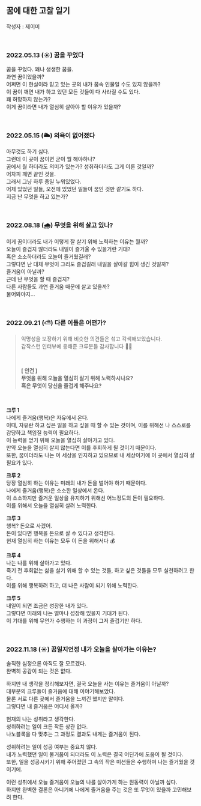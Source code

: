 ## 꿈에 대한 고찰 일기
작성자 : 제이미

<br>

### 2022.05.13 (☀️) 꿈을 꾸었다   
꿈을 꾸었다. 꽤나 생생한 꿈을.   
과연 꿈이었을까?   
어쩌면 이 현실이라 믿고 있는 곳의 내가 꿈속 인물일 수도 있지 않을까?   
이 꿈이 깨면 내가 하고 있던 모든 것들이 다 사라질 수도 있다.   
꽤 허망하지 않는가?   
이게 꿈이라면 내가 열심히 살아야 할 이유가 있을까?

<br>

### 2022.05.15 (🌥️) 의욕이 없어졌다
아무것도 하기 싫다.   
그런데 이 곳이 꿈이면 굳이 뭘 해야하나?   
꿈에서 뭘 하더라도 의미가 있는가? 성취하더라도 그게 이룬 것일까?   
어차피 깨면 끝인 것을.   
그래서 그냥 하루 종일 누워있었다.   
어제 있었던 일들, 오전에 있었던 일들이 꿈인 것만 같기도 하다.   
지금 난 무엇을 하고 있는가?

<br>

### 2022.08.18 (🌧️) 무엇을 위해 살고 있나?
이게 꿈이더라도 내가 이렇게 잘 살기 위해 노력하는 이유는 뭘까?   
오늘이 즐겁지 않더라도 내일이 즐거울 수 있을거란 기대?   
혹은 소소하더라도 오늘이 즐거웠길래?   
그렇다면 난 대체 무엇이 그리도 즐겁길래 내일을 살아갈 힘이 생긴 것일까?   
즐거움이 아닐까?   
근데 난 무엇을 할 때 즐겁지?   
다른 사람들도 과연 즐거움 때문에 살고 있을까?   
물어봐야지…

<br>

### 2022.09.21 (⛅️) 다른 이들은 어떤가?
> 익명성을 보장하기 위해 비슷한 의견들은 섞고 각색해보았습니다.   
> 갑작스런 인터뷰에 응해준 크루분들 감사합니다 🙇‍♀️
>
> <br>
> 
> **[ 안건 ]**   
> **무엇을 위해 오늘을 열심히 살기 위해 노력하시나요?**   
> **혹은 무엇이 당신을 즐겁게 해주나요?**

<br>

**크루 1**   
나에게 즐거움(행복)은 자유에서 온다.   
이때, 자유란 하고 싶은 일을 하고 싶을 때 할 수 있는 것이며, 이를 위해선 나 스스로를 감당하고 책임질 능력이 필요하다.   
이 능력을 얻기 위해 오늘을 열심히 살아가고 있다.   
만약 오늘을 열심히 살지 않는다면 이를 후회하게 될 것이기 때문이다.   
또한, 꿈이더라도 나는 이 세상을 인지하고 있으므로 내 세상이기에 이 곳에서 열심히 살 필요가 있다.

**크루 2**   
당장 열심히 하는 이유는 미래의 내가 돈을 벌어야 하기 때문이다.   
나에게 즐거움(행복)은 소소한 일상에서 온다.   
이 소소하지만 즐거운 일상을 유지하기 위해선 어느정도의 돈이 필요하다.   
이를 위해서 오늘을 열심히 살려 노력한다.

**크루 3**   
행복? 돈으로 사겠어.   
돈이 있다면 행복을 돈으로 살 수 있다고 생각한다.   
현재 열심히 하는 이유는 모두 이 돈을 위해서다 💰

**크루 4**   
나는 나를 위해 살아가고 있다.   
죽기 전 후회없는 삶을 살기 위해 할 수 있는 것들, 하고 싶은 것들을 모두 실천하려고 한다.   
이를 위해 행복하려 하고, 더 나은 사람이 되기 위해 노력한다.

**크루 5**   
내일이 되면 조금은 성장한 내가 있다.   
그렇다면 미래의 나는 얼마나 성장해 있을지 기대가 된다.   
이 기대를 위해 무언가 수행하는 이 과정이 그저 즐겁기만 하다.

<br>

### 2022.11.18 (☀️) 꿈일지언정 내가 오늘을 살아가는 이유는?   
솔직한 심정으론 아직도 잘 모르겠다.   
완벽히 공감이 되는 것은 없다.

하지만 내 생각을 정리해보자면, 결국 오늘을 사는 이유는 즐거움이 아닐까?   
대부분의 크루들이 즐거움에 대해 이야기해보았다.   
물론 서로 다른 곳에서 즐거움을 느끼긴 했지만 말이다.   
그렇다면 내 즐거움은 어디서 올까?

현재의 나는 성취라고 생각한다.   
성취하려는 일이 크든 작든 상관 없다.   
나노블록을 다 맞추는 그 과정도 결과도 내게는 즐거움이 된다.

성취하려는 일이 성공 여부는 중요치 않다.   
내가 노력했던 일이 물거품이 되더라도 이 노력은 결국 어딘가에 도움이 될 것이다.   
또한, 일을 성공시키기 위해 주어졌던 그 속의 작은 미션들은 수행하며 나는 즐거웠을 것이기에.

이런 성취에서 오늘 즐거움이 오늘의 나를 살아가게 하는 원동력이 아닐까 싶다.   
하지만 완벽한 결론은 아니기에 나에게 즐거움을 주는 것은 또 무엇이 있을까 고민해보려 한다.